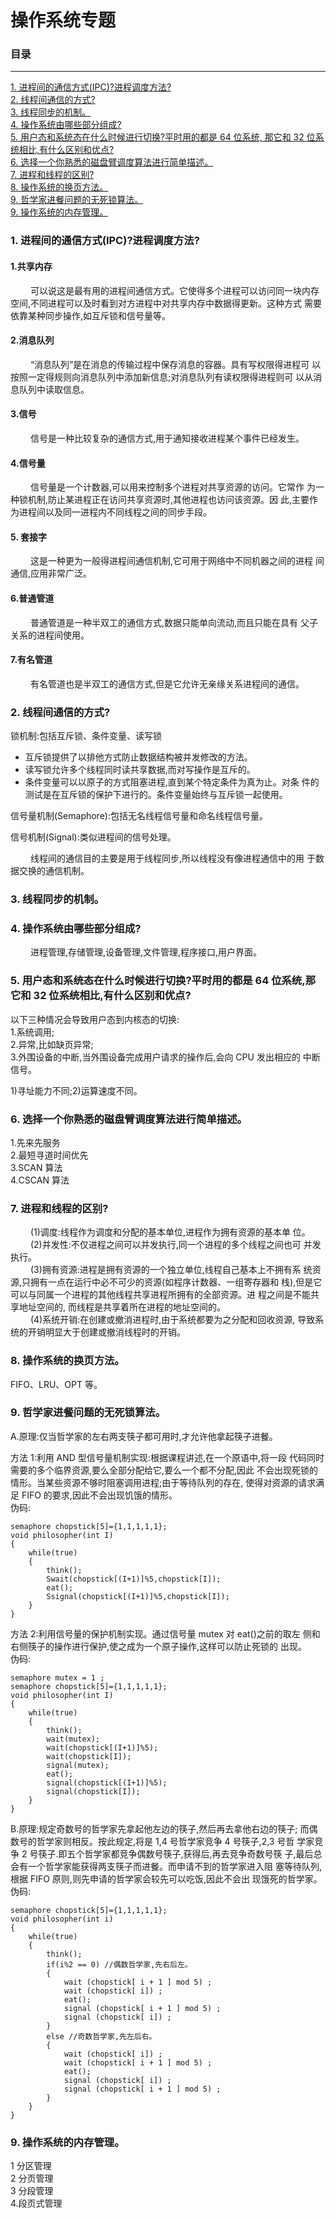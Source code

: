 # 操作系统专题

### 目录

---
<a href="#1">1. 进程间的通信方式(IPC)?进程调度方法?</a> <br>
<a href="#2">2. 线程间通信的方式?</a> <br>
<a href="#3">3. 线程同步的机制。</a> <br>
<a href="#4">4. 操作系统由哪些部分组成?</a> <br>
<a href="#5">5. 用户态和系统态在什么时候进行切换?平时用的都是 64 位系统,
                那它和 32 位系统相比,有什么区别和优点?</a> <br>
<a href="#6">6. 选择一个你熟悉的磁盘臂调度算法进行简单描述。</a> <br>
<a href="#7">7. 进程和线程的区别?</a> <br>
<a href="#8">8. 操作系统的换页方法。</a> <br>
<a href="#9">9. 哲学家进餐问题的无死锁算法。</a> <br>
<a href="#9">9. 操作系统的内存管理。</a> <br>

### <a name="1">1. 进程间的通信方式(IPC)?进程调度方法?</a>

#### 1.共享内存
&ensp;&ensp;&ensp;&ensp;
    可以说这是最有用的进程间通信方式。它使得多个进程可以访问同一块内存
空间,不同进程可以及时看到对方进程中对共享内存中数据得更新。这种方式
需要依靠某种同步操作,如互斥锁和信号量等。

#### 2.消息队列
&ensp;&ensp;&ensp;&ensp;
    “消息队列”是在消息的传输过程中保存消息的容器。具有写权限得进程可
以按照一定得规则向消息队列中添加新信息;对消息队列有读权限得进程则可
以从消息队列中读取信息。
#### 3.信号
&ensp;&ensp;&ensp;&ensp;
    信号是一种比较复杂的通信方式,用于通知接收进程某个事件已经发生。
#### 4.信号量
&ensp;&ensp;&ensp;&ensp;
    信号量是一个计数器,可以用来控制多个进程对共享资源的访问。它常作
为一种锁机制,防止某进程正在访问共享资源时,其他进程也访问该资源。因
此,主要作为进程间以及同一进程内不同线程之间的同步手段。
#### 5. 套接字
&ensp;&ensp;&ensp;&ensp;
    这是一种更为一般得进程间通信机制,它可用于网络中不同机器之间的进程
间通信,应用非常广泛。
#### 6.普通管道
&ensp;&ensp;&ensp;&ensp;
    普通管道是一种半双工的通信方式,数据只能单向流动,而且只能在具有
父子关系的进程间使用。
#### 7.有名管道
&ensp;&ensp;&ensp;&ensp;
    有名管道也是半双工的通信方式,但是它允许无亲缘关系进程间的通信。

### <a name="2">2. 线程间通信的方式?</a>
   锁机制:包括互斥锁、条件变量、读写锁
* 互斥锁提供了以排他方式防止数据结构被并发修改的方法。
* 读写锁允许多个线程同时读共享数据,而对写操作是互斥的。
* 条件变量可以以原子的方式阻塞进程,直到某个特定条件为真为止。对条
件的测试是在互斥锁的保护下进行的。条件变量始终与互斥锁一起使用。

信号量机制(Semaphore):包括无名线程信号量和命名线程信号量。

信号机制(Signal):类似进程间的信号处理。

&ensp;&ensp;&ensp;&ensp;
    线程间的通信目的主要是用于线程同步,所以线程没有像进程通信中的用
于数据交换的通信机制。

### <a name="3">3. 线程同步的机制。</a>

### <a name="4">4. 操作系统由哪些部分组成?</a>
&ensp;&ensp;&ensp;&ensp;
    进程管理,存储管理,设备管理,文件管理,程序接口,用户界面。
    
### <a name="5">5. 用户态和系统态在什么时候进行切换?平时用的都是 64 位系统,那它和 32 位系统相比,有什么区别和优点?</a>
以下三种情况会导致用户态到内核态的切换: <br>
1.系统调用; <br>
2.异常,比如缺页异常; <br>
3.外围设备的中断,当外围设备完成用户请求的操作后,会向 CPU 发出相应的
中断信号。 <br>

1)寻址能力不同;2)运算速度不同。

### <a name="6">6. 选择一个你熟悉的磁盘臂调度算法进行简单描述。</a>

1.先来先服务 <br>
2.最短寻道时间优先 <br>
3.SCAN 算法 <br>
4.CSCAN 算法 <br>

### <a name="7">7. 进程和线程的区别?</a>
&ensp;&ensp;&ensp;&ensp;
    (1)调度:线程作为调度和分配的基本单位,进程作为拥有资源的基本单
位。 <br>
&ensp;&ensp;&ensp;&ensp;
    (2)并发性:不仅进程之间可以并发执行,同一个进程的多个线程之间也可
并发执行。 <br>
&ensp;&ensp;&ensp;&ensp;
    (3)拥有资源:进程是拥有资源的一个独立单位,线程自己基本上不拥有系
统资源,只拥有一点在运行中必不可少的资源(如程序计数器、一组寄存器和
栈),但是它可以与同属一个进程的其他线程共享进程所拥有的全部资源。进
程之间是不能共享地址空间的, 而线程是共享着所在进程的地址空间的。 <br>
&ensp;&ensp;&ensp;&ensp;
    (4)系统开销:在创建或撤消进程时,由于系统都要为之分配和回收资源,
导致系统的开销明显大于创建或撤消线程时的开销。 <br>

### <a name="8">8. 操作系统的换页方法。</a>
FIFO、LRU、OPT 等。
### <a name="9">9. 哲学家进餐问题的无死锁算法。</a>
A.原理:仅当哲学家的左右两支筷子都可用时,才允许他拿起筷子进餐。 <br>

方法 1:利用 AND 型信号量机制实现:根据课程讲述,在一个原语中,将一段
代码同时需要的多个临界资源,要么全部分配给它,要么一个都不分配,因此
不会出现死锁的情形。当某些资源不够时阻塞调用进程;由于等待队列的存在,
使得对资源的请求满足 FIFO 的要求,因此不会出现饥饿的情形。 <br>
伪码:

    semaphore chopstick[5]={1,1,1,1,1};
    void philosopher(int I)
    {
        while(true)
        {
            think();
            Swait(chopstick[(I+1)]%5,chopstick[I]);
            eat();
            Ssignal(chopstick[(I+1)]%5,chopstick[I]);
        }
    }

方法 2:利用信号量的保护机制实现。通过信号量 mutex 对 eat()之前的取左
侧和右侧筷子的操作进行保护,使之成为一个原子操作,这样可以防止死锁的
出现。 <br>
伪码:

    semaphore mutex = 1 ;
    semaphore chopstick[5]={1,1,1,1,1};
    void philosopher(int I)
    {
        while(true)
        {
            think();
            wait(mutex);
            wait(chopstick[(I+1)]%5);
            wait(chopstick[I]);
            signal(mutex);
            eat();
            signal(chopstick[(I+1)]%5);
            signal(chopstick[I]);
        }
    }

B.原理:规定奇数号的哲学家先拿起他左边的筷子,然后再去拿他右边的筷子;
而偶数号的哲学家则相反。按此规定,将是 1,4 号哲学家竞争 4 号筷子,2,3 号哲
学家竞争 2 号筷子.即五个哲学家都竞争偶数号筷子,获得后,再去竞争奇数号筷
子,最后总会有一个哲学家能获得两支筷子而进餐。而申请不到的哲学家进入阻
塞等待队列,根据 FIFO 原则,则先申请的哲学家会较先可以吃饭,因此不会出
现饿死的哲学家。 <br>
伪码:

    semaphore chopstick[5]={1,1,1,1,1};
    void philosopher(int i)
    {
        while(true)
        {
            think();
            if(i%2 == 0) //偶数哲学家,先右后左。
            {
                wait (chopstick[ i + 1 ] mod 5) ;
                wait (chopstick[ i]) ;
                eat();
                signal (chopstick[ i + 1 ] mod 5) ;
                signal (chopstick[ i]) ;
            }
            else //奇数哲学家,先左后右。
            {
                wait (chopstick[ i]) ;
                wait (chopstick[ i + 1 ] mod 5) ;
                eat();
                signal (chopstick[ i]) ;
                signal (chopstick[ i + 1 ] mod 5) ;
            }
        }
    }

### <a name="9">9. 操作系统的内存管理。</a>
1 分区管理 <br>
2 分页管理 <br>
3 分段管理 <br>
4.段页式管理 <br>

